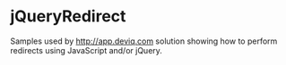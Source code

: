 # jQueryRedirect

Samples used by http://app.deviq.com solution showing how to perform redirects using JavaScript and/or jQuery.
